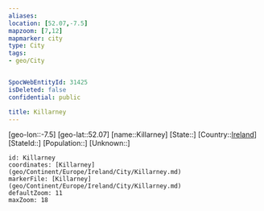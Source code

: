 ```yaml
---
aliases: 
location: [52.07,-7.5]
mapzoom: [7,12] 
mapmarker: city 
type: City
tags:
- geo/City


SpocWebEntityId: 31425
isDeleted: false
confidential: public

title: Killarney
---
```

[geo-lon::-7.5]
[geo-lat::52.07]
[name::Killarney]
[State::]
[Country::[Ireland](geo/Continent/Europe/Ireland.md)]
[StateId::]
[Population::]
[Unknown::]


```leaflet
id: Killarney
coordinates: [Killarney](geo/Continent/Europe/Ireland/City/Killarney.md)
markerFile: [Killarney](geo/Continent/Europe/Ireland/City/Killarney.md)
defaultZoom: 11 
maxZoom: 18
```


